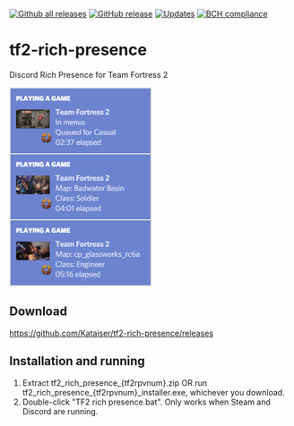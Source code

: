 [![Github all releases](https://img.shields.io/github/downloads/Kataiser/tf2-rich-presence/total.svg)](https://GitHub.com/Kataiser/tf2-rich-presence/releases/)
[![GitHub release](https://img.shields.io/github/release/Kataiser/tf2-rich-presence.svg)](https://GitHub.com/Kataiser/tf2-rich-presence/releases/)
[![Updates](https://pyup.io/repos/github/Kataiser/tf2-rich-presence/shield.svg)](https://pyup.io/repos/github/Kataiser/tf2-rich-presence/)
[![BCH compliance](https://bettercodehub.com/edge/badge/Kataiser/tf2-rich-presence?branch=master)](https://bettercodehub.com/)
# tf2-rich-presence
Discord Rich Presence for Team Fortress 2

![Preview image](preview.png)

## Download
https://github.com/Kataiser/tf2-rich-presence/releases
## Installation and running
1. Extract tf2_rich_presence_{tf2rpvnum}.zip OR run tf2_rich_presence_{tf2rpvnum}_installer.exe, whichever you download.
2. Double-click "TF2 rich presence.bat". Only works when Steam and Discord are running.